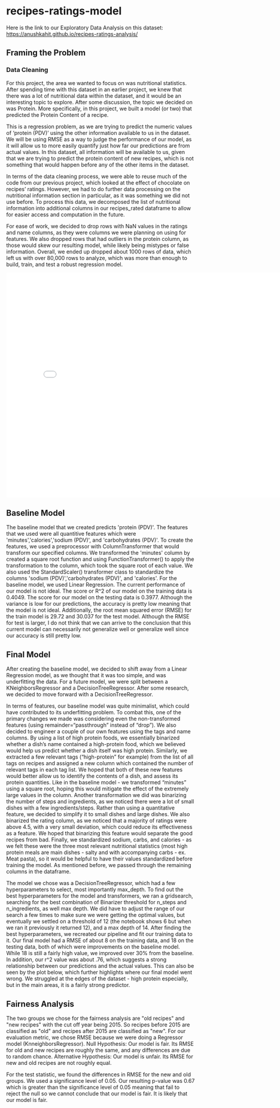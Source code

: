 # recipes-ratings-model
Here is the link to our Exploratory Data Analysis on this dataset: https://anushkahit.github.io/recipes-ratings-analysis/

## Framing the Problem
### Data Cleaning
For this project, the area we wanted to focus on was nutritional statistics. After spending time with this dataset in an earlier project, we knew that there was a lot of nutritional data within the dataset, and it would be an interesting topic to explore. After some discussion, the topic we decided on was Protein. More specifically, in this project, we built a model (or two) that predicted the Protein Content of a recipe.

This is a regression problem, as we are trying to predict the numeric values of ‘protein (PDV)’ using the other information available to us in the dataset. We will be using RMSE as a way to judge the performance of our model, as it will allow us to more easily quantify just how far our predictions are from actual values. In this dataset, all information will be available to us, given that we are trying to predict the protein content of new recipes, which is not something that would happen before any of the other items in the dataset.

In terms of the data cleaning process, we were able to reuse much of the code from our previous project, which looked at the effect of chocolate on recipes’ ratings. However, we had to do further data processing on the nutritional information section in particular, as it was something we did not use before. To process this data, we decomposed the list of nutritional information into additional columns in our recipes_rated dataframe to allow for easier access and computation in the future. 

For ease of work, we decided to drop rows with NaN values in the ratings and name columns, as they were columns we were planning on using for features. We also dropped rows that had outliers in the protein column, as those would skew our resulting model, while likely being mistypes or false information. Overall, we ended up dropped about 1000 rows of data, which left us with over 80,000 rows to analyze, which was more than enough to build, train, and test a robust regression model.

<iframe src="assets/pred.html" width=800 height=600 frameBorder=0></iframe>

## Baseline Model
The baseline model that we created predicts 'protein (PDV)'. The features that we used were all quantitive features which were 'minutes','calories','sodium (PDV)', and 'carbohydrates (PDV)'. To create the features, we used a preprocessor with ColumnTransformer that would transform our specified columns. We transformed the 'minutes' column by created a square root function and using FunctionTransformer() to apply the transformation to the column, which took the square root of each value. We also used the StandardScaler() transformer class to standardize the columns 'sodium (PDV)','carbohydrates (PDV)', and 'calories'. For the baseline model, we used Linear Regression. The current performance of our model is not ideal. The score or R^2 of our model on the training data is 0.4049. The score for our model on the testing data is 0.3977. Although the variance is low for our predictions, the accuracy is pretty low meaning that the model is not ideal. Additionally, the root mean squared error (RMSE) for the train model is 29.72 and 30.037 for the test model. Although the RMSE for test is larger, I do not think that we can arrive to the conclusion that this current model can necessarily not generalize well or generalize well since our accuracy is still pretty low. 

## Final Model
After creating the baseline model, we decided to shift away from a Linear Regression model, as we thought that it was too simple, and was underfitting the data. For a future model, we were split between a KNeighborsRegressor and a DecisionTreeRegressor. After some research, we decided to move forward with a DecisionTreeRegressor. 

In terms of features, our baseline model was quite minimalist, which could have contributed to its underfitting problem. To combat this, one of the primary changes we made was considering even the non-transformed features (using remainder=“passthrough” instead of “drop”). We also decided to engineer a couple of our own features using the tags and name columns. By using a list of high protein foods, we essentially binarized whether a dish’s name contained a high-protein food, which we believed would help us predict whether a dish itself was high protein. Similarly, we extracted a few relevant tags (“high-protein” for example) from the list of all tags on recipes and assigned a new column which contained the number of relevant tags in each tag list. We hoped that both of these new features would better allow us to identify the contents of a dish, and assess its protein quantities. Like in the baseline model - we transformed “minutes” using a square root, hoping this would mitigate the effect of the extremely large values in the column. Another transformation we did was binarizing the number of steps and ingredients, as we noticed there were a lot of small dishes with a few ingredients/steps. Rather than using a quantitative feature, we decided to simplify it to small dishes and large dishes. We also binarized the rating column, as we noticed that a majority of ratings were above 4.5, with a very small deviation, which could reduce its effectiveness as a feature. We hoped that binarizing this feature would separate the good recipes from bad. Finally, we standardized sodium, carbs, and calories - as we felt these were the three most relevant nutritional statistics (most high protein meals are main dishes - salty and with accompanying carbs - ex. Meat pasta), so it would be helpful to have their values standardized before training the model. As mentioned before, we passed through the remaining columns in the dataframe. 

The model we chose was a DecisionTreeRegressor, which had a few hyperparameters to select, most importantly max_depth. To find out the best hyperparameters for the model and transformers, we ran a gridsearch, searching for the best combination of Binarizer threshold for n_steps and n_ingredients, as well max depth.  We did have to adjust the range of our search a few times to make sure we were getting the optimal values, but eventually we settled on a threshold of 12 (the notebook shows 6 but when we ran it previously it returned 12), and a max depth of 14. After finding the best hyperparameters, we recreated our pipeline and fit our training data to it. Our final model had a RMSE of about 8 on the training data, and 18 on the testing data, both of which were improvements on the baseline model. While 18 is still a fairly high value, we improved over 30% from the baseline. In addition, our r^2 value was about .76, which suggests a strong relationship between our predictions and the actual values. This can also be seen by the plot below, which further highlights where our final model went wrong. We struggled at the edges of the dataset - high protein especially, but in the main areas, it is a fairly strong predictor.
## Fairness Analysis
The two groups we chose for the fairness analysis are "old recipes" and "new recipes" with the cut off year being 2015. So recipes before 2015 are classified as "old" and recipes after 2015 are classified as "new". For our evaluation metric, we chose RMSE because we were doing a Regressor model (KnneighborsRegressor). 
Null Hypothesis: Our model is fair. Its RMSE for old and new recipes are roughly the same, and any differences are due to random chance.
Alternative Hypothesis: Our model is unfair. Its RMSE for new and old recipes are not roughly equal.

For the test statistic, we found the differences in RMSE for the new and old groups. We used a significance level of 0.05. Our resulting p-value was 0.67 which is greater than the significance level of 0.05 meaning that fail to reject the null so we cannot conclude that our model is fair. It is likely that our model is fair.
